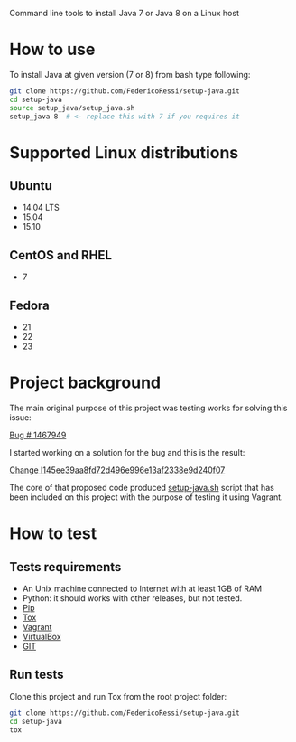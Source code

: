 Command line tools to install Java 7 or Java 8 on a Linux host

# How to use

To install Java at given version (7 or 8) from bash type following:

```bash
git clone https://github.com/FedericoRessi/setup-java.git
cd setup-java
source setup_java/setup_java.sh
setup_java 8  # <- replace this with 7 if you requires it
```

# Supported Linux distributions

## Ubuntu
  - 14.04 LTS
  - 15.04
  - 15.10

## CentOS and RHEL
  - 7

## Fedora
  - 21
  - 22
  - 23


# Project background

The main original purpose of this project was testing works for solving this
issue:

[Bug # 1467949](https://bugs.launchpad.net/networking-odl/+bug/1467949)

I started working on a solution for the bug and this is the result:

[Change I145ee39aa8fd72d496e996e13af2338e9d240f07](https://review.openstack.org/#/c/218210/)

The core of that proposed code produced
[setup-java.sh](https://github.com/FedericoRessi/setup-java/blob/master/setup_java/setup_java.sh)
script that has been included on this project with the purpose of testing it
using Vagrant.

# How to test

## Tests requirements

- An Unix machine connected to Internet with at least 1GB of RAM
- Python: it should works with other releases, but not tested.
- [Pip](http://pip.readthedocs.org/en/stable/installing/)
- [Tox](https://tox.readthedocs.org/en/latest/)
- [Vagrant](https://www.vagrantup.com/)
- [VirtualBox](https://www.virtualbox.org/wiki/Downloads)
- [GIT](https://git-scm.com/)

## Run tests

Clone this project and run Tox from the root project folder:

```bash
git clone https://github.com/FedericoRessi/setup-java.git
cd setup-java
tox
```


